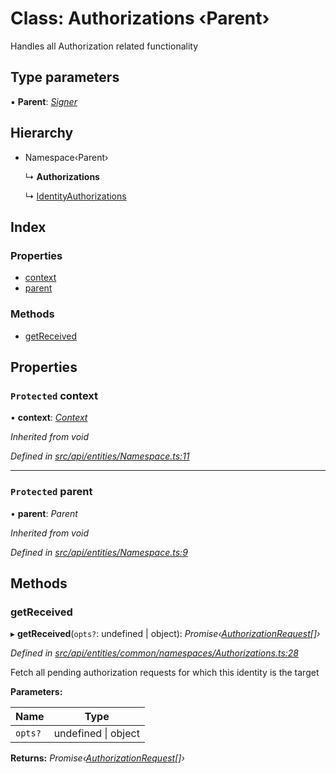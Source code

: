 # Class: Authorizations ‹**Parent**›

Handles all Authorization related functionality

## Type parameters

▪ **Parent**: *[Signer](../globals.md#signer)*

## Hierarchy

* Namespace‹Parent›

  ↳ **Authorizations**

  ↳ [IdentityAuthorizations](identityauthorizations.md)

## Index

### Properties

* [context](authorizations.md#protected-context)
* [parent](authorizations.md#protected-parent)

### Methods

* [getReceived](authorizations.md#getreceived)

## Properties

### `Protected` context

• **context**: *[Context](context.md)*

*Inherited from void*

*Defined in [src/api/entities/Namespace.ts:11](https://github.com/PolymathNetwork/polymesh-sdk/blob/23062de4/src/api/entities/Namespace.ts#L11)*

___

### `Protected` parent

• **parent**: *Parent*

*Inherited from void*

*Defined in [src/api/entities/Namespace.ts:9](https://github.com/PolymathNetwork/polymesh-sdk/blob/23062de4/src/api/entities/Namespace.ts#L9)*

## Methods

###  getReceived

▸ **getReceived**(`opts?`: undefined | object): *Promise‹[AuthorizationRequest](authorizationrequest.md)[]›*

*Defined in [src/api/entities/common/namespaces/Authorizations.ts:28](https://github.com/PolymathNetwork/polymesh-sdk/blob/23062de4/src/api/entities/common/namespaces/Authorizations.ts#L28)*

Fetch all pending authorization requests for which this identity is the target

**Parameters:**

Name | Type |
------ | ------ |
`opts?` | undefined &#124; object |

**Returns:** *Promise‹[AuthorizationRequest](authorizationrequest.md)[]›*
